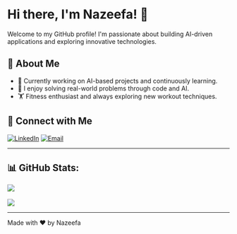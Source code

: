 # Hi there, I'm Nazeefa! 👋

Welcome to my GitHub profile! I'm passionate about building AI-driven applications and exploring innovative technologies.

## 💼 About Me

- 🌱 Currently working on AI-based projects and continuously learning.
- 🔭 I enjoy solving real-world problems through code and AI.
- 🏋️ Fitness enthusiast and always exploring new workout techniques.

## 🔗 Connect with Me

[![LinkedIn](https://img.shields.io/badge/LinkedIn-Connect-blue)](www.linkedin.com/in/nazeefa-anees)
[![Email](https://img.shields.io/badge/Email-Contact-red)](mailto:nazeefaanees@gmail.com)

---

## 📊 GitHub Stats:

![](https://github-readme-streak-stats.herokuapp.com/?user=Nazeefa-Anees&theme=dark&hide_border=false)<br/><br/>
![](https://github-readme-stats.vercel.app/api/top-langs/?username=Nazeefa-Anees&theme=dark&hide_border=false&include_all_commits=true&count_private=true&layout=compact)

---

Made with ❤️ by Nazeefa
